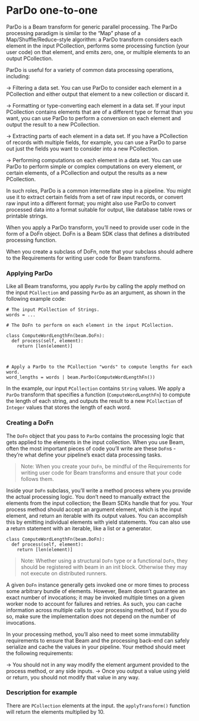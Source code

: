 # ParDo one-to-one

ParDo is a Beam transform for generic parallel processing. The ParDo processing paradigm is similar to the “Map” phase of a Map/Shuffle/Reduce-style algorithm: a ParDo transform considers each element in the input PCollection, performs some processing function (your user code) on that element, and emits zero, one, or multiple elements to an output PCollection.

ParDo is useful for a variety of common data processing operations, including:

&#8594; Filtering a data set. You can use ParDo to consider each element in a PCollection and either output that element to a new collection or discard it.

&#8594; Formatting or type-converting each element in a data set. If your input PCollection contains elements that are of a different type or format than you want, you can use ParDo to perform a conversion on each element and output the result to a new PCollection.

&#8594; Extracting parts of each element in a data set. If you have a PCollection of records with multiple fields, for example, you can use a ParDo to parse out just the fields you want to consider into a new PCollection.

&#8594; Performing computations on each element in a data set. You can use ParDo to perform simple or complex computations on every element, or certain elements, of a PCollection and output the results as a new PCollection.

In such roles, ParDo is a common intermediate step in a pipeline. You might use it to extract certain fields from a set of raw input records, or convert raw input into a different format; you might also use ParDo to convert processed data into a format suitable for output, like database table rows or printable strings.

When you apply a ParDo transform, you’ll need to provide user code in the form of a DoFn object. DoFn is a Beam SDK class that defines a distributed processing function.

When you create a subclass of DoFn, note that your subclass should adhere to the Requirements for writing user code for Beam transforms.


### Applying ParDo

Like all Beam transforms, you apply `ParDo` by calling the apply method on the input `PCollection` and passing `ParDo` as an argument, as shown in the following example code:

```
# The input PCollection of Strings.
words = ...

# The DoFn to perform on each element in the input PCollection.

class ComputeWordLengthFn(beam.DoFn):
  def process(self, element):
    return [len(element)]



# Apply a ParDo to the PCollection "words" to compute lengths for each word.
word_lengths = words | beam.ParDo(ComputeWordLengthFn())
```

In the example, our input `PCollection` contains `String` values. We apply a `ParDo` transform that specifies a function (`ComputeWordLengthFn`) to compute the length of each string, and outputs the result to a new `PCollection` of `Integer` values that stores the length of each word.

### Creating a DoFn

The `DoFn` object that you pass to `ParDo` contains the processing logic that gets applied to the elements in the input collection. When you use Beam, often the most important pieces of code you’ll write are these `DoFn`s - they’re what define your pipeline’s exact data processing tasks.

> Note: When you create your `DoFn`, be mindful of the Requirements for writing user code for Beam transforms and ensure that your code follows them.

Inside your `DoFn` subclass, you’ll write a method process where you provide the actual processing logic. You don’t need to manually extract the elements from the input collection; the Beam SDKs handle that for you. Your process method should accept an argument element, which is the input element, and return an iterable with its output values. You can accomplish this by emitting individual elements with yield statements. You can also use a return statement with an iterable, like a list or a generator.

```
class ComputeWordLengthFn(beam.DoFn):
  def process(self, element):
    return [len(element)]
```

> Note: Whether using a structural `DoFn` type or a functional `DoFn`, they should be registered with beam in an init block. Otherwise they may not execute on distributed runners.

A given `DoFn` instance generally gets invoked one or more times to process some arbitrary bundle of elements. However, Beam doesn’t guarantee an exact number of invocations; it may be invoked multiple times on a given worker node to account for failures and retries. As such, you can cache information across multiple calls to your processing method, but if you do so, make sure the implementation does not depend on the number of invocations.

In your processing method, you’ll also need to meet some immutability requirements to ensure that Beam and the processing back-end can safely serialize and cache the values in your pipeline. Your method should meet the following requirements:

&#8594; You should not in any way modify the element argument provided to the process method, or any side inputs.
&#8594; Once you output a value using yield or return, you should not modify that value in any way.

### Description for example

There are `PCollection` elements at the input. the `applyTransform()` function will return the elements multiplied by 10.